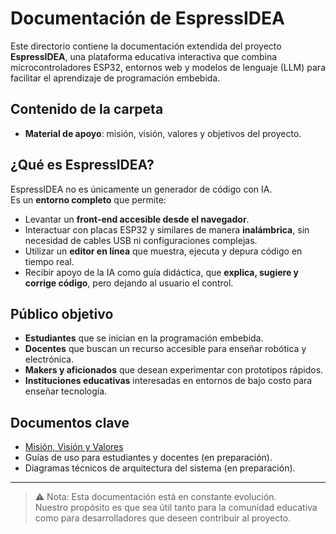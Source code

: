 # Documentación de EspressIDEA

Este directorio contiene la documentación extendida del proyecto **EspressIDEA**, una plataforma educativa interactiva que combina microcontroladores ESP32, entornos web y modelos de lenguaje (LLM) para facilitar el aprendizaje de programación embebida.

## Contenido de la carpeta
- **Material de apoyo**: misión, visión, valores y objetivos del proyecto.  


## ¿Qué es EspressIDEA?

EspressIDEA no es únicamente un generador de código con IA.  
Es un **entorno completo** que permite:

- Levantar un **front-end accesible desde el navegador**.  
- Interactuar con placas ESP32 y similares de manera **inalámbrica**, sin necesidad de cables USB ni configuraciones complejas.  
- Utilizar un **editor en línea** que muestra, ejecuta y depura código en tiempo real.  
- Recibir apoyo de la IA como guía didáctica, que **explica, sugiere y corrige código**, pero dejando al usuario el control.  

## Público objetivo

- **Estudiantes** que se inician en la programación embebida.  
- **Docentes** que buscan un recurso accesible para enseñar robótica y electrónica.  
- **Makers y aficionados** que desean experimentar con prototipos rápidos.  
- **Instituciones educativas** interesadas en entornos de bajo costo para enseñar tecnología.  

## Documentos clave

- [Misión, Visión y Valores](MisionVisionValores.md)  
- Guías de uso para estudiantes y docentes (en preparación).  
- Diagramas técnicos de arquitectura del sistema (en preparación).  

---

> ⚠️ Nota: Esta documentación está en constante evolución.  
Nuestro propósito es que sea útil tanto para la comunidad educativa como para desarrolladores que deseen contribuir al proyecto.
